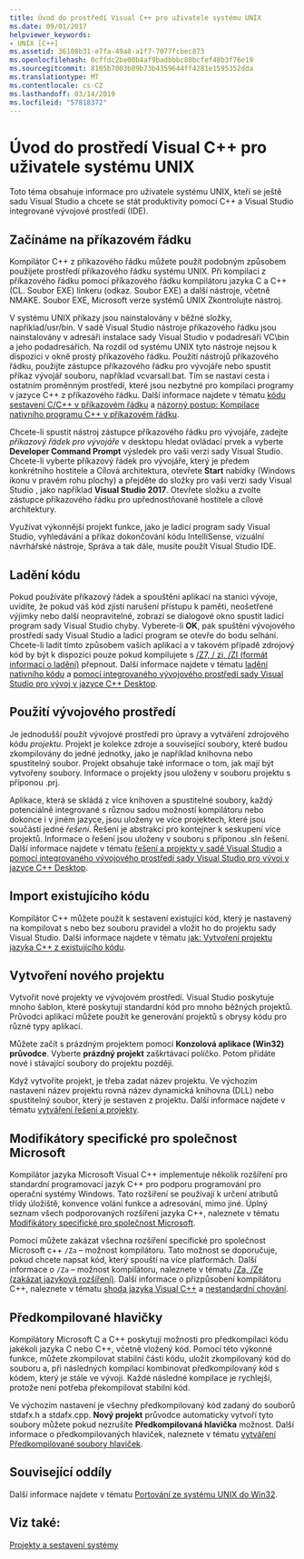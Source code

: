 ```yaml
---
title: Úvod do prostředí Visual C++ pro uživatele systému UNIX
ms.date: 09/01/2017
helpviewer_keywords:
- UNIX [C++]
ms.assetid: 36108b31-e7fa-49a8-a1f7-7077fcbec873
ms.openlocfilehash: 0cffdc2be00b4af9badbbbc80bcfef48b3f76e19
ms.sourcegitcommit: 8105b7003b89b73b4359644ff4281e1595352dda
ms.translationtype: MT
ms.contentlocale: cs-CZ
ms.lasthandoff: 03/14/2019
ms.locfileid: "57818372"
---
```

# <a name="introduction-to-visual-c-for-unix-users"></a>Úvod do prostředí Visual C++ pro uživatele systému UNIX

Toto téma obsahuje informace pro uživatele systému UNIX, kteří se ještě sadu Visual Studio a chcete se stát produktivity pomocí C++ a Visual Studio integrované vývojové prostředí (IDE).

## <a name="getting-started-on-the-command-line"></a>Začínáme na příkazovém řádku

Kompilátor C++ z příkazového řádku můžete použít podobným způsobem použijete prostředí příkazového řádku systému UNIX. Při kompilaci z příkazového řádku pomocí příkazového řádku kompilátoru jazyka C a C++ (CL. Soubor EXE) linkeru (odkaz. Soubor EXE) a další nástroje, včetně NMAKE. Soubor EXE, Microsoft verze systémů UNIX Zkontrolujte nástroj.

V systému UNIX příkazy jsou nainstalovány v běžné složky, například/usr/bin. V sadě Visual Studio nástroje příkazového řádku jsou nainstalovány v adresáři instalace sady Visual Studio v podadresáři VC\bin a jeho podadresářích. Na rozdíl od systému UNIX tyto nástroje nejsou k dispozici v okně prostý příkazového řádku. Použití nástrojů příkazového řádku, použijte zástupce příkazového řádku pro vývojáře nebo spustit příkaz vývojář souboru, například vcvarsall.bat. Tím se nastaví cesta i ostatním proměnným prostředí, které jsou nezbytné pro kompilaci programy v jazyce C++ z příkazového řádku. Další informace najdete v tématu [kódu sestavení C/C++ v příkazovém řádku](../build/building-on-the-command-line.md) a [názorný postup: Kompilace nativního programu C++ v příkazovém řádku](../build/walkthrough-compiling-a-native-cpp-program-on-the-command-line.md).

Chcete-li spustit nástroj zástupce příkazového řádku pro vývojáře, zadejte *příkazový řádek pro vývojáře* v desktopu hledat ovládací prvek a vyberte **Developer Command Prompt** výsledek pro vaši verzi sady Visual Studio. Chcete-li vyberte příkazový řádek pro vývojáře, který je předem konkrétního hostitele a Cílová architektura, otevřete **Start** nabídky (Windows ikonu v pravém rohu plochy) a přejděte do složky pro vaši verzi sady Visual Studio , jako například **Visual Studio 2017**. Otevřete složku a zvolte zástupce příkazového řádku pro upřednostňované hostitele a cílové architektury.

Využívat výkonnější projekt funkce, jako je ladicí program sady Visual Studio, vyhledávání a příkaz dokončování kódu IntelliSense, vizuální návrhářské nástroje, Správa a tak dále, musíte použít Visual Studio IDE.

## <a name="debugging-your-code"></a>Ladění kódu

Pokud používáte příkazový řádek a spouštění aplikací na stanici vývoje, uvidíte, že pokud váš kód zjistí narušení přístupu k paměti, neošetřené výjimky nebo další neopravitelné, zobrazí se dialogové okno spustit ladicí program sady Visual Studio chyby. Vyberete-li **OK**, pak spuštění vývojového prostředí sady Visual Studio a ladicí program se otevře do bodu selhání. Chcete-li ladit tímto způsobem vašich aplikací a v takovém případě zdrojový kód by být k dispozici pouze pokud kompilujete s [/Z7, / zi, /ZI (formát informací o ladění)](../build/reference/z7-zi-zi-debug-information-format.md) přepnout. Další informace najdete v tématu [ladění nativního kódu](/visualstudio/debugger/debugging-native-code) a [pomocí integrovaného vývojového prostředí sady Visual Studio pro vývoj v jazyce C++ Desktop](../ide/using-the-visual-studio-ide-for-cpp-desktop-development.md).

## <a name="using-the-development-environment"></a>Použití vývojového prostředí

Je jednodušší použít vývojové prostředí pro úpravy a vytváření zdrojového kódu *projektu*. Projekt je kolekce zdroje a související soubory, které budou zkompilovány do jedné jednotky, jako je například knihovna nebo spustitelný soubor. Projekt obsahuje také informace o tom, jak mají být vytvořeny soubory. Informace o projekty jsou uloženy v souboru projektu s příponou .prj.

Aplikace, která se skládá z více knihoven a spustitelné soubory, každý potenciálně integrované s různou sadou možností kompilátoru nebo dokonce i v jiném jazyce, jsou uloženy ve více projektech, které jsou součástí jedné *řešení*. Řešení je abstrakcí pro kontejner k seskupení více projektů. Informace o řešení jsou uloženy v souboru s příponou .sln řešení. Další informace najdete v tématu [řešení a projekty v sadě Visual Studio](/visualstudio/ide/solutions-and-projects-in-visual-studio) a [pomocí integrovaného vývojového prostředí sady Visual Studio pro vývoj v jazyce C++ Desktop](../ide/using-the-visual-studio-ide-for-cpp-desktop-development.md).

## <a name="importing-your-existing-code"></a>Import existujícího kódu

Kompilátor C++ můžete použít k sestavení existující kód, který je nastavený na kompilovat s nebo bez souboru pravidel a vložit ho do projektu sady Visual Studio. Další informace najdete v tématu [jak: Vytvoření projektu jazyka C++ z existujícího kódu](../build/how-to-create-a-cpp-project-from-existing-code.md).

## <a name="creating-a-new-project"></a>Vytvoření nového projektu

Vytvořit nové projekty ve vývojovém prostředí. Visual Studio poskytuje mnoho šablon, které poskytují standardní kód pro mnoho běžných projektů. Průvodci aplikací můžete použít ke generování projektů s obrysy kódu pro různé typy aplikací.

Můžete začít s prázdným projektem pomocí **Konzolová aplikace (Win32) průvodce**. Vyberte **prázdný projekt** zaškrtávací políčko. Potom přidáte nové i stávající soubory do projektu později.

Když vytvoříte projekt, je třeba zadat název projektu. Ve výchozím nastavení název projektu rovná název dynamická knihovna (DLL) nebo spustitelný soubor, který je sestaven z projektu. Další informace najdete v tématu [vytváření řešení a projekty](/visualstudio/ide/creating-solutions-and-projects).

## <a name="microsoft-specific-modifiers"></a>Modifikátory specifické pro společnost Microsoft

Kompilátor jazyka Microsoft Visual C++ implementuje několik rozšíření pro standardní programovací jazyk C++ pro podporu programování pro operační systémy Windows. Tato rozšíření se používají k určení atributů třídy úložiště, konvence volání funkce a adresování, mimo jiné. Úplný seznam všech podporovaných rozšíření jazyka C++, naleznete v tématu [Modifikátory specifické pro společnost Microsoft](../cpp/microsoft-specific-modifiers.md).

Pomocí můžete zakázat všechna rozšíření specifické pro společnost Microsoft c++ `/Za` – možnost kompilátoru. Tato možnost se doporučuje, pokud chcete napsat kód, který spouští na více platformách. Další informace o `/Za` – možnost kompilátoru, naleznete v tématu [/Za, /Ze (zakázat jazyková rozšíření)](../build/reference/za-ze-disable-language-extensions.md). Další informace o přizpůsobení kompilátoru C++, naleznete v tématu [shoda jazyka Visual C++](../visual-cpp-language-conformance.md) a [nestandardní chování](../cpp/nonstandard-behavior.md).

## <a name="precompiled-headers"></a>Předkompilované hlavičky

Kompilátory Microsoft C a C++ poskytují možnosti pro předkompilaci kódu jakékoli jazyka C nebo C++, včetně vložený kód. Pomocí této výkonné funkce, můžete zkompilovat stabilní části kódu, uložit zkompilovaný kód do souboru a, při následných kompilací kombinovat předkompilovaný kód s kódem, který je stále ve vývoji. Každé následné kompilace je rychlejší, protože není potřeba překompilovat stabilní kód.

Ve výchozím nastavení je všechny předkompilovaný kód zadaný do souborů stdafx.h a stdafx.cpp. **Nový projekt** průvodce automaticky vytvoří tyto soubory můžete pokud nezrušíte **Předkompilovaná hlavička** možnost. Další informace o předkompilovaných hlaviček, naleznete v tématu [vytváření Předkompilované soubory hlaviček](../build/creating-precompiled-header-files.md).

## <a name="related-sections"></a>Související oddíly

Další informace najdete v tématu [Portování ze systému UNIX do Win32](../porting/porting-from-unix-to-win32.md).

## <a name="see-also"></a>Viz také:

[Projekty a sestavení systémy](../build/projects-and-build-systems-cpp.md)
